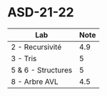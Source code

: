 # ASD-21-22

| Lab                | Note |
|--------------------|------|
| 2 - Recursivité    | 4.9  |
| 3 - Tris           | 5    |
| 5 & 6 - Structures | 5    |
| 8 - Arbre AVL      | 4.5  |
